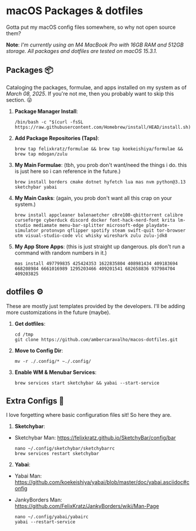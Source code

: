 # macOS Packages & dotfiles

Gotta put my macOS config files somewhere, so why not open source them?

**Note**: *I'm currently using an M4 MacBook Pro with 16GB RAM and 512GB storage. All packages and dotfiles are tested on macOS 15.3.1.*

## Packages 📦

Cataloging the packages, formulae, and apps installed on my system as of *March 08, 2025*. If you're not me, then you probably want to skip this section. 😜

1. **Package Manager Install**:

    ```console
    /bin/bash -c "$(curl -fsSL https://raw.githubusercontent.com/Homebrew/install/HEAD/install.sh)"
    ```

2. **Add Package Repositories (Taps)**:

    ```console
    brew tap felixkratz/formulae && brew tap koekeishiya/formulae && brew tap mdogan/zulu
    ```

3. **My Main Formulae**:
(tbh, you prob don't want/need the things i do. this is just here so i can reference in the future.)

    ```console
    brew install borders cmake dotnet hyfetch lua mas nvm python@3.13 sketchybar yabai
    ```

4. **My Main Casks**:
(again, you prob don't want all this crap on your system.)

    ```console
    brew install appcleaner balenaetcher c0re100-qbittorrent calibre curseforge cyberduck discord docker font-hack-nerd-font krita lm-studio mediamate menu-bar-splitter microsoft-edge playdate-simulator protonvpn qflipper spotify steam swift-quit tor-browser utm visual-studio-code vlc whisky wireshark zulu zulu-jdk8
    ```

5. **My App Store Apps**:
(this is just straight up dangerous. pls don't run a command with random numbers in it.)

    ```console
    mas install 497799835 425424353 1622835804 408981434 409183694 668208984 6661016989 1295203466 409201541 682658836 937984704 409203825
    ```

## dotfiles ⚙️

These are mostly just templates provided by the developers. I'll be adding more customizations in the future (maybe).

1. **Get dotfiles**:

    ```console
    cd /tmp
    git clone https://github.com/ambercaravalho/macos-dotfiles.git
    ```

2. **Move to Config Dir**:

    ```console
    mv -r ./.config/* ~./.config/
    ```

3. **Enable WM & Menubar Services**:

    ```console
    brew services start sketchybar && yabai --start-service
    ```

## Extra Configs 🎉

I love forgetting where basic configuration files sit! So here they are.

1. **Sketchybar**:

- Sketchybar Man: https://felixkratz.github.io/SketchyBar/config/bar

    ```console
    nano ~/.config/sketchybar/sketchybarrc
    brew services restart sketchybar
    ```

2. **Yabai**:

- Yabai Man: https://github.com/koekeishiya/yabai/blob/master/doc/yabai.asciidoc#config
- JankyBorders Man: https://github.com/FelixKratz/JankyBorders/wiki/Man-Page

    ```console
    nano ~/.config/yabai/yabairc
    yabai --restart-service
    ```

